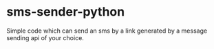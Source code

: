 # sms-sender-python
Simple code which can send an sms by a link generated by a message sending api of your choice.

